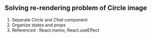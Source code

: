 ## Solving re-rendering problem of Circle image

1. Seperate _Circle_ and _Chat_ component
2. Organize states and props
3. Referenced : React.memo, React.useEffect
